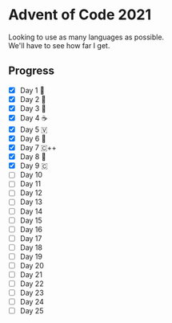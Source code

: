 # Advent of Code 2021
Looking to use as many languages as possible.
<br>
We'll have to see how far I get.
<br>

## Progress
- [x] Day 1 🐍
- [x] Day 2 🐹
- [x] Day 3 🦀
- [x] Day 4 ☕
- [x] Day 5 🇻
- [x] Day 6 💎
- [x] Day 7 🇨++
- [x] Day 8 📜
- [x] Day 9 🇨
- [ ] Day 10
- [ ] Day 11
- [ ] Day 12
- [ ] Day 13
- [ ] Day 14
- [ ] Day 15
- [ ] Day 16
- [ ] Day 17
- [ ] Day 18
- [ ] Day 19
- [ ] Day 20
- [ ] Day 21
- [ ] Day 22
- [ ] Day 23
- [ ] Day 24
- [ ] Day 25
